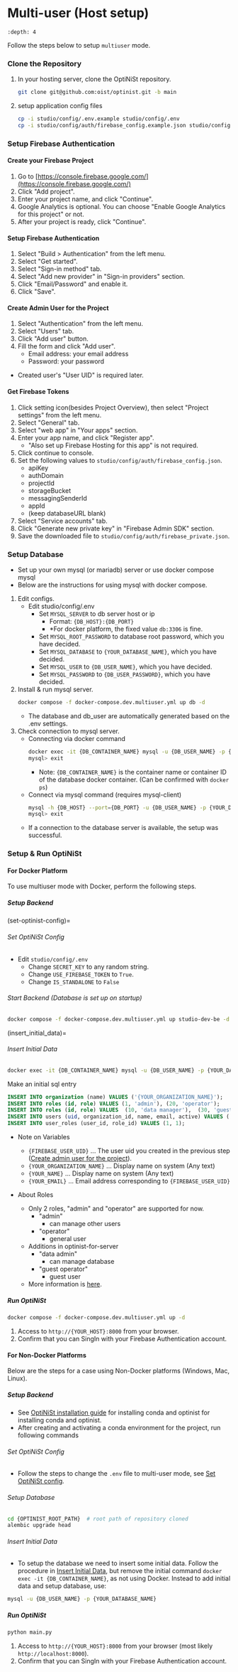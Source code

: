# Multi-user (Host setup)

```{contents}
:depth: 4
```

Follow the steps below to setup `multiuser` mode.

### Clone the Repository

1. In your hosting server, clone the OptiNiSt repository.
   ```bash
   git clone git@github.com:oist/optinist.git -b main
   ```
2. setup application config files
   ```bash
   cp -i studio/config/.env.example studio/config/.env
   cp -i studio/config/auth/firebase_config.example.json studio/config/auth/firebase_config.json
   ```

### Setup Firebase Authentication

#### Create your Firebase Project

1. Go to [https://console.firebase.google.com/](https://console.firebase.google.com/)
2. Click "Add project".
3. Enter your project name, and click "Continue".
4. Google Analytics is optional. You can choose "Enable Google Analytics for this project" or not.
5. After your project is ready, click "Continue".

#### Setup Firebase Authentication

1. Select "Build > Authentication" from the left menu.
2. Select "Get started".
3. Select "Sign-in method" tab.
4. Select "Add new provider" in "Sign-in providers" section.
5. Click "Email/Password" and enable it.
6. Click "Save".

#### Create Admin User for the Project

1. Select "Authentication" from the left menu.
2. Select "Users" tab.
3. Click "Add user" button.
4. Fill the form and click "Add user".
   - Email address: your email address
   - Password: your password

- Created user's "User UID" is required later.

#### Get Firebase Tokens

1. Click setting icon(besides Project Overview), then select "Project settings" from the left menu.
2. Select "General" tab.
3. Select "web app" in "Your apps" section.
4. Enter your app name, and click "Register app".
   - "Also set up Firebase Hosting for this app" is not required.
5. Click continue to console.
6. Set the following values to `studio/config/auth/firebase_config.json`.
   - apiKey
   - authDomain
   - projectId
   - storageBucket
   - messagingSenderId
   - appId
   - (keep databaseURL blank)
7. Select "Service accounts" tab.
8. Click "Generate new private key" in "Firebase Admin SDK" section.
9. Save the downloaded file to `studio/config/auth/firebase_private.json`.

### Setup Database

- Set up your own mysql (or mariadb) server or use docker compose mysql
- Below are the instructions for using mysql with docker compose.

1. Edit configs.
   - Edit studio/config/.env
     - Set `MYSQL_SERVER` to db server host or ip
       - Format: `{DB_HOST}:{DB_PORT}`
       - \*For docker platform, the fixed value `db:3306` is fine.
     - Set `MYSQL_ROOT_PASSWORD` to database root password, which you have decided.
     - Set `MYSQL_DATABASE` to `{YOUR_DATABASE_NAME}`, which you have decided.
     - Set `MYSQL_USER` to `{DB_USER_NAME}`, which you have decided.
     - Set `MYSQL_PASSWORD` to `{DB_USER_PASSWORD}`, which you have decided.
2. Install & run mysql server.
   ```bash
   docker compose -f docker-compose.dev.multiuser.yml up db -d
   ```
   - The database and db_user are automatically generated based on the .env settings.
3. Check connection to mysql server.
   - Connecting via docker command
     ```bash
     docker exec -it {DB_CONTAINER_NAME} mysql -u {DB_USER_NAME} -p {YOUR_DATABASE_NAME}
     mysql> exit
     ```
     - Note: `{DB_CONTAINER_NAME}` is the container name or container ID of the database docker container. (Can be confirmed with `docker ps`)
   - Connect via mysql command (requires mysql-client)
     ```bash
     mysql -h {DB_HOST} --port={DB_PORT} -u {DB_USER_NAME} -p {YOUR_DATABASE_NAME}
     mysql> exit
     ```
   - If a connection to the database server is available, the setup was successful.

### Setup & Run OptiNiSt

#### For Docker Platform

To use multiuser mode with Docker, perform the following steps.

##### Setup Backend

(set-optinist-config)=

###### Set OptiNiSt Config

- Edit `studio/config/.env`
  - Change `SECRET_KEY` to any random string.
  - Change `USE_FIREBASE_TOKEN` to `True`.
  - Change `IS_STANDALONE` to `False`

###### Start Backend (Database is set up on startup)

```bash
docker compose -f docker-compose.dev.multiuser.yml up studio-dev-be -d
```

(insert_initial_data)=

###### Insert Initial Data

```bash
docker exec -it {DB_CONTAINER_NAME} mysql -u {DB_USER_NAME} -p {YOUR_DATABASE_NAME}
```

Make an initial sql entry

```sql
INSERT INTO organization (name) VALUES ('{YOUR_ORGANIZATION_NAME}');
INSERT INTO roles (id, role) VALUES (1, 'admin'), (20, 'operator');
INSERT INTO roles (id, role) VALUES  (10, 'data manager'),  (30, 'guest operator'); -- Additions in optinist-for-server
INSERT INTO users (uid, organization_id, name, email, active) VALUES ('{FIREBASE_USER_UID}', 1, '{YOUR_NAME}', '{YOUR_EMAIL}', true);
INSERT INTO user_roles (user_id, role_id) VALUES (1, 1);
```

- Note on Variables

  - `{FIREBASE_USER_UID}` ... The user uid you created in the previous step ([Create admin user for the project](#create-admin-user-for-the-project)).
  - `{YOUR_ORGANIZATION_NAME}` ... Display name on system (Any text)
  - `{YOUR_NAME}` ... Display name on system (Any text)
  - `{YOUR_EMAIL}` ... Email address corresponding to `{FIREBASE_USER_UID}`

- About Roles
  - Only 2 roles, "admin" and "operator" are supported for now.
    - "admin"
      - can manage other users
    - "operator"
      - general user
  - Additions in optinist-for-server
    - "data admin"
      - can manage database
    - "guest operator"
      - guest user
  - More information is [here](usage.md).

##### Run OptiNiSt

```bash
docker compose -f docker-compose.dev.multiuser.yml up -d
```

1. Access to `http://{YOUR_HOST}:8000` from your browser.
2. Confirm that you can SingIn with your Firebase Authentication account.

#### For Non-Docker Platforms

Below are the steps for a case using Non-Docker platforms (Windows, Mac, Linux).

##### Setup Backend

- See [OptiNiSt installation guide](../../installation/index.rst) for installing conda and optinist for installing conda and optinist.
- After creating and activating a conda environment for the project, run following commands

###### Set OptiNiSt Config

- Follow the steps to change the `.env` file to multi-user mode, see [Set OptiNiSt config](#set-optinist-config).

###### Setup Database

```bash
cd {OPTINIST_ROOT_PATH}  # root path of repository cloned
alembic upgrade head
```

###### Insert Initial Data

- To setup the database we need to insert some initial data. Follow the procedure in [Insert Initial Data](#insert_initial_data), but remove the initial command `docker exec -it {DB_CONTAINER_NAME}`, as not using Docker. Instead to add initial data and setup database, use:

```bash
mysql -u {DB_USER_NAME} -p {YOUR_DATABASE_NAME}
```

##### Run OptiNiSt

```bash
python main.py
```

1. Access to `http://{YOUR_HOST}:8000` from your browser (most likely `http://localhost:8000`).
2. Confirm that you can SingIn with your Firebase Authentication account.
